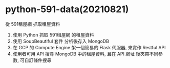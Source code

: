  # python-591-data(20210821)
從 591租屋網 抓取租屋資料

1. 使用 Python 抓取 591租屋網 的租屋資料
2. 使用 SoupBeautiful 套件 分析後存入 MongoDB
3. 在 GCP 的 Compute Engine 架一個簡易的 Flask 伺服器, 來實作 Restful API
4. 使用者可用 API 搜尋 MongoDB 中的租屋資料, 且在 API 網址 後夾帶不同參數, 可自訂條件搜尋
    
